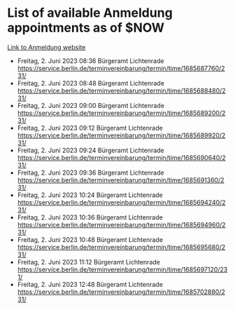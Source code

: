 # List of available Anmeldung appointments as of $NOW
[Link to Anmeldung website](https://service.berlin.de/terminvereinbarung/termin/tag.php?termin=1&anliegen[]=120686&dienstleisterlist=122210,122217,327316,122219,327312,122227,327314,122231,327346,122243,327348,122254,122252,329742,122260,329745,122262,329748,122271,327278,122273,327274,122277,327276,330436,122280,327294,122282,327290,122284,327292,122291,327270,122285,327266,122286,327264,122296,327268,150230,329760,122297,327286,122294,327284,122312,329763,122314,329775,122304,327330,122311,327334,122309,327332,317869,122281,327352,122279,329772,122283,122276,327324,122274,327326,122267,329766,122246,327318,122251,327320,122257,327322,122208,327298,122226,327300&herkunft=http%3A%2F%2Fservice.berlin.de%2Fdienstleistung%2F120686%2F)
- Freitag, 2. Juni 2023 08:36 Bürgeramt Lichtenrade https://service.berlin.de/terminvereinbarung/termin/time/1685687760/231/
- Freitag, 2. Juni 2023 08:48 Bürgeramt Lichtenrade https://service.berlin.de/terminvereinbarung/termin/time/1685688480/231/
- Freitag, 2. Juni 2023 09:00 Bürgeramt Lichtenrade https://service.berlin.de/terminvereinbarung/termin/time/1685689200/231/
- Freitag, 2. Juni 2023 09:12 Bürgeramt Lichtenrade https://service.berlin.de/terminvereinbarung/termin/time/1685689920/231/
- Freitag, 2. Juni 2023 09:24 Bürgeramt Lichtenrade https://service.berlin.de/terminvereinbarung/termin/time/1685690640/231/
- Freitag, 2. Juni 2023 09:36 Bürgeramt Lichtenrade https://service.berlin.de/terminvereinbarung/termin/time/1685691360/231/
- Freitag, 2. Juni 2023 10:24 Bürgeramt Lichtenrade https://service.berlin.de/terminvereinbarung/termin/time/1685694240/231/
- Freitag, 2. Juni 2023 10:36 Bürgeramt Lichtenrade https://service.berlin.de/terminvereinbarung/termin/time/1685694960/231/
- Freitag, 2. Juni 2023 10:48 Bürgeramt Lichtenrade https://service.berlin.de/terminvereinbarung/termin/time/1685695680/231/
- Freitag, 2. Juni 2023 11:12 Bürgeramt Lichtenrade https://service.berlin.de/terminvereinbarung/termin/time/1685697120/231/
- Freitag, 2. Juni 2023 12:48 Bürgeramt Lichtenrade https://service.berlin.de/terminvereinbarung/termin/time/1685702880/231/
